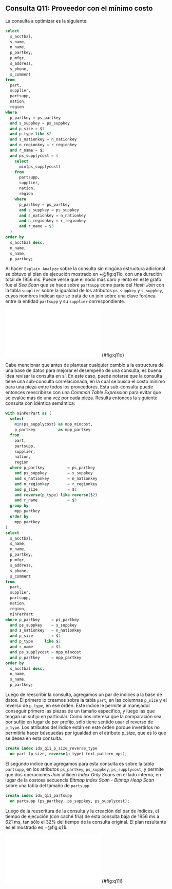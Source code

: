 ## Consulta Q11: Proveedor con el mínimo costo

La consulta a optimizar es la siguiente:

```sql
select
  s_acctbal,
  s_name,
  n_name,
  p_partkey,
  p_mfgr,
  s_address,
  s_phone,
  s_comment
from
  part,
  supplier,
  partsupp,
  nation,
  region
where
  p_partkey = ps_partkey
  and s_suppkey = ps_suppkey
  and p_size = $1
  and p_type like $2
  and s_nationkey = n_nationkey
  and n_regionkey = r_regionkey
  and r_name = $3
  and ps_supplycost = (
    select
      min(ps_supplycost)
    from
      partsupp,
      supplier,
      nation,
      region
    where
      p_partkey = ps_partkey
      and s_suppkey = ps_suppkey
      and s_nationkey = n_nationkey
      and n_regionkey = r_regionkey
      and r_name = $3
  )
order by
  s_acctbal desc,
  n_name,
  s_name,
  p_partkey;
```

Al hacer `Explain Analyze` sobre la consulta sin ningúna estructura adicional se
obtuvo el plan de ejecución mostrado en +@fig:q11o, con una
duración total de 1956 ms. Puede verse que el nodo más caro y lento en este
grafo fue el *Seq Scan* que se hace sobre `partsupp` como parte del *Hash Join*
con la tabla `supplier` sobre la igualdad de los atributos `ps_suppkey` y
`s_suppkey`, cuyos nombres indican que se trata de un join sobre una clave
foránea entre la entidad `partsupp` y su `supplier` correspondiente.

![Árbol de ejecucion de la consulta Q11 original](img/plan_q11original.pdf){#fig:q11o}

Cabe mencionar que antes de plantear cualquier cambio a la estructura de una
base de datos para mejorar el desempeño de una consulta, es buena idea revisar
la consulta en sí. En este caso, puede notarse que la consulta tiene una
sub-consulta correlacionada, en la cual se busca el costo mínimo para una pieza
entre todos los proveedores. Esta sub-consulta puede entonces reescribirse con
una *Common Table Expression* para evitar que se evalúe más de una vez por cada
pieza. Resulta entonces la siguiente consulta con idéntica semántica:

```sql
with minPerPart as (
  select
    min(ps_supplycost) as mpp_mincost,
    p_partkey          as mpp_partkey
  from
    part,
    partsupp,
    supplier,
    nation,
    region
  where p_partkey          = ps_partkey
    and ps_suppkey         = s_suppkey
    and s_nationkey        = n_nationkey
    and n_regionkey        = r_regionkey
    and p_size             = $1
    and reverse(p_type) like reverse($2)
    and r_name             = $3
  group by
    mpp_partkey
  order by
    mpp_partkey
)
select
  s_acctbal,
  s_name,
  n_name,
  p_partkey,
  p_mfgr,
  s_address,
  s_phone,
  s_comment
from
  part,
  supplier,
  partsupp,
  nation,
  region,
  minPerPart
where p_partkey     = ps_partkey
  and ps_suppkey    = s_suppkey
  and s_nationkey   = n_nationkey
  and p_size        = $1
  and p_type     like $2
  and r_name        = $3
  and ps_supplycost = mpp_mincost
  and p_partkey     = mpp_partkey
order by
  s_acctbal desc,
  n_name,
  s_name,
  p_partkey;
```

Luego de reescribir la consulta, agregamos un par de índices a la base de
datos. El primero lo creamos sobre la tabla `part`, en las columnas `p_size`
y el reverso de `p_type`, en ese órden. Éste índice le permite al manejador
conseguir primero las piezas de un tamaño específico, y luego las que tengan
un sufijo en particular. Como nos interesa que la comparación sea por sufijo en
lugar de por prefijo, sólo tiene sentido usar el reverso de `p_type`. Los
atributos del índice están en este órden porque invertirlos no permitiría hacer
búsquedas por igualdad en el atributo p_size, que es lo que se desea en esta
consulta.

```sql
create index idx_q11_p_size_reverse_type
  on part (p_size, reverse(p_type) text_pattern_ops);
```

El segundo índice que agregamos para esta consulta es sobre la tabla `partsupp`,
en los atributos `ps_partkey`, `ps_suppkey`, `ps_supplycost`, y permite que
dos operaciones *Join* utilicen *Index Only Scan*s en el lado interno, en
lugar de la costosa secuencia *Bitmap Index Scan - Bitmap Heap Scan* sobre una
tabla del tamaño de `partsupp`

```sql
create index idx_q11_partsupp
  on partsupp (ps_partkey, ps_suppkey, ps_supplycost);
```

Luego de la reescritura de la consulta y la creación del par de índices, el
tiempo de ejecución (con caché fría) de esta consulta baja de 1956 ms a 621 ms,
tan sólo el 32% del tiempo de la consulta original. El plan resultante es el
mostrado en +@fig:q11i.

![Árbol de ejecucion de la consulta Q11 modificada, con índices](img/plan_q11improved.pdf){#fig:q11i}
